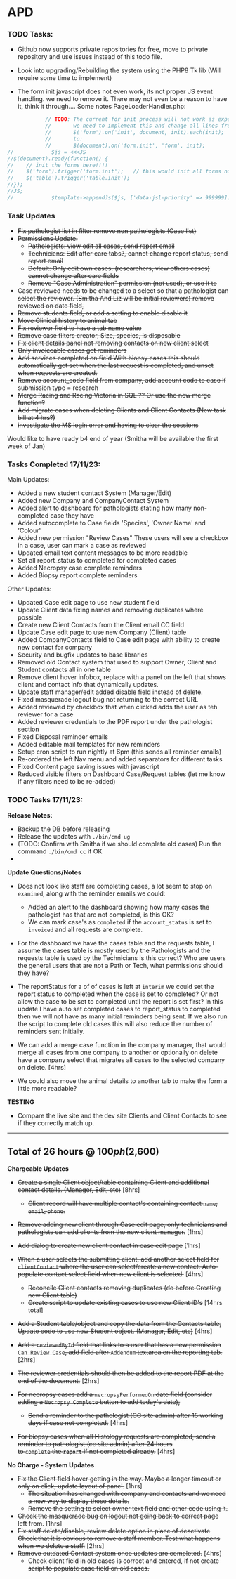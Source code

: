# APD

### TODO Tasks:

- Github now supports private repositories for free, move to private repository and use issues instead of this
todo file.
- Look into upgrading/Rebuilding the system using the PHP8 Tk lib (Will require some time to implement)

- The form init javascript does not even work, its not proper JS event handling. we need to remove it.
There may not even be a reason to have it, think it through....
Some notes PageLoaderHandler.php:
```php
            // TODO: The current for init process will not work as expected
            //       we need to implement this and change all lines from:
            //       $('form').on('init', document, init).each(init);
            //       to:
            //       $(document).on('form.init', 'form', init);
//            $js = <<<JS
//$(document).ready(function() {
//    // init the forms here!!!!
//    $('form').trigger('form.init');   // this would init all forms not just ones updated via ajax
//    $('table').trigger('table.init');
//});
//JS;
//            $template->appendJs($js, ['data-jsl-priority' => 999999]);
```


### Task Updates
- ~~Fix pathologist list in filter remove non pathologists (Case list)~~
- ~~Permissions Update:~~
  - ~~Pathologists: view edit all cases, send report email~~
  - ~~Technicians: Edit after care tabs?, cannot change report status, send report email~~
  - ~~Default: Only edit own cases. (researchers, view others cases) cannot change after care fields~~
  - ~~Remove "Case Administration" permission (not used), or use it to~~
- ~~Case reviewed needs to be changed to a select so that a pathologist can select the reviewer. (Smitha And Liz will be initial reviewers)
remove reviewed on date field,~~ 
- ~~Remove students field, or add a setting to enable disable it~~
- ~~Move Clinical history to animal tab~~
- ~~Fix reviewer field to have a tab name value~~
- ~~Remove case filters creator, Size, species, is disposable~~
- ~~Fix client details panel not removing contacts on new client select~~
- ~~Only invoiceable cases get reminders~~
- ~~Add services completed on field With biopsy cases this should automatically get set when the last request is completed, and unset when requests are created.~~
- ~~Remove account_code field from company, add account code to case if submission type = research~~
- ~~Merge Racing and Racing Victoria in SQL ?? Or use the new merge function?~~
- ~~Add migrate cases when deleting Clients and Client Contacts (New task bill at 4 hrs?)~~
- ~~investigate the MS login error and having to clear the sessions~~


Would like to have ready b4 end of year (Smitha will be available the first week of Jan)



### Tasks Completed 17/11/23:
Main Updates:
- Added a new student contact System (Manager/Edit)
- Added new Company and CompanyContact System
- Added alert to dashboard for pathologists stating how many non-completed case they have
- Added autocomplete to Case fields 'Species', 'Owner Name' and 'Colour'
- Added new permission "Review Cases" These users will see a checkbox in a case, user can mark a case as reviewed
- Updated email text content messages to be more readable
- Set all report_status to completed for completed cases
- Added Necropsy case complete reminders
- Added Biopsy report complete reminders

Other Updates:
- Updated Case edit page to use new student field
- Update Client data fixing names and removing duplicates where possible
- Create new Client Contacts from the Client email CC field
- Update Case edit page to use new Company (Client) table
- Added CompanyContacts field to Case edit page with ability to create new contact for company 
- Security and bugfix updates to base libraries
- Removed old Contact system that used to support Owner, Client and Student contacts all in one table
- Remove client hover infobox, replace with a panel on the left that shows client and contact info that dynamically updates.
- Update staff manager/edit added disable field instead of delete.
- Fixed masquerade logout bug not returning to the correct URL
- Added reviewed by checkbox that when clicked adds the user as teh reviewer for a case
- Added reviewer credentials to the PDF report under the pathologist section
- Fixed Disposal reminder emails
- Added editable mail templates for new reminders
- Setup cron script to run nightly at 6pm (this sends all reminder emails)
- Re-ordered the left Nav menu and added separators for different tasks
- Fixed Content page saving issues with javascript
- Reduced visible filters on Dashboard Case/Request tables (let me know if any filters need to be re-added)


### TODO Tasks 17/11/23:

__Release Notes:__

- Backup the DB before releasing
- Release the updates with `./bin/cmd ug`
- (TODO: Confirm with Smitha if we should complete old cases) Run the command `./bin/cmd cc` if OK
- 

__Update Questions/Notes__
- Does not look like staff are completing cases, a lot seem to stop on `examined`, along with the reminder emails we could:
  - Added an alert to the dashboard showing how many cases the pathologist has that are not completed, is this OK?
  - We can mark case's as `completed` if the `account_status` is set to `invoiced` and all requests are complete.

- For the dashboard we have the cases table and the requests table, I assume the cases table is mostly used 
by the Pathologists and the requests table is used by the Technicians is this correct?
Who are users the general users that are not a Path or Tech, what permissions should they have?

- The reportStatus for a of of cases is left at `interim` we could set the report status to completed when 
the case is set to completed? Or not allow the case to be set to completed until the report is set first? 
In this update I have auto set completed cases to report_status to completed then we will not have as 
many initial reminders being sent. If we also run the script to complete old cases this will also reduce the 
number of reminders sent initially.

- We can add a merge case function in the company manager, that would merge all cases from one company to another
or optionally on delete have a company select that migrates all cases to the selected company on delete. [4hrs]


- We could also move the animal details to another tab to make the form a little more readable? 



__TESTING__

- Compare the live site and the dev site Clients and Client Contacts to see if they correctly match up.





----
Total of 26 hours @ $100ph ($2,600)
----



__Chargeable Updates__

- ~~Create a single Client object/table containing Client and additional contact details. (Manager, Edit, etc)~~ [8hrs] 
    - ~~Client record will have multiple contact's containing contact `name`, `email`, `phone`.~~
- ~~Remove adding new client through Case edit page, only technicians and pathologists can add clients from the new client manager.~~ [1hrs]
- ~~Add dialog to create new client contact in case edit page~~ [1hrs]
- ~~When a user selects the submitting client, add another select field for `clientContact` where the user can select/create a new contact.
Auto-populate contact select field when new client is selected.~~ [4hrs]
    - ~~Reconcile Client contacts removing duplicates (do before Creating new Client table)~~
    - ~~Create script to update existing cases to use new Client ID's~~ 
[14hrs total]

- ~~Add a Student table/object and copy the data from the Contacts table, 
Update code to use new Student object. (Manager, Edit, etc)~~ [4hrs]

- ~~Add a `reviewedById` field that links to a user that has a new permission `Can Review Case`,
  add field after `Addendum` textarea on the reporting tab.~~ [2hrs]
- ~~The reviewer credentials should then be added to the report PDF at the end of the document.~~ [2hrs]

- ~~For necropsy cases add a `necropsyPerformedOn` date field (consider adding a `Necropsy Complete` button to add today's date),~~
  - ~~Send a reminder to the pathologist (CC site admin) after 15 working days if case not completed.~~ [4hrs]
- ~~For biopsy cases when all Histology requests are completed, send a reminder to pathologist (cc site admin) after 24 hours  
to `complete` the __`report`__ if not completed already.~~ [4hrs] 

__No Charge - System Updates__

- ~~Fix the Client field hover getting in the way. Maybe a longer timeout or only on click, update layout of panel.~~ [1hrs]
   - ~~The situation has changed with company and contacts and we need a new way to display these details.~~ 
  - ~~Remove the setting to select owner text field and other code using it.~~
- ~~Check the masquerade bug on logout not going back to correct page left from.~~ [1hrs]
- ~~Fix staff delete/disable, review delete option in place of deactivate Check that it is obvious to remove a staff member.
  Test what happens when we delete a staff.~~ [2hrs]
- ~~Remove outdated Contact system once updates are completed.~~ [4hrs]
  - ~~Check client field in old cases is correct and entered, if not create script to populate case field on old cases.~~


